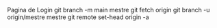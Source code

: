 Pagina de Login git branch -m main mestre git fetch origin git branch -u origin/mestre mestre git remote set-head origin -a
